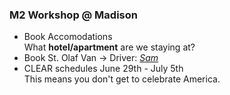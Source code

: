 ### M2 Workshop @ Madison
* Book Accomodations  
What **hotel/apartment** are we staying at?  
* Book St. Olaf Van → Driver: [_Sam_](strom9@stolaf.edu)
* CLEAR schedules June 29th - July 5th  
This means you don't get to celebrate America.